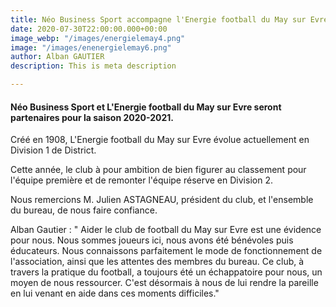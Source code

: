 ```yaml
---
title: Néo Business Sport accompagne l'Energie football du May sur Evre.
date: 2020-07-30T22:00:00.000+00:00
image_webp: "/images/energielemay4.png"
image: "/images/enenergielemay6.png"
author: Alban GAUTIER
description: This is meta description

---
```

#### Néo Business Sport et L'Energie football du May sur Evre seront partenaires pour la saison 2020-2021.

Créé en 1908, L'Energie football du May sur Evre évolue actuellement en Division 1 de District.

Cette année, le club à pour ambition de bien figurer au classement pour l'équipe première et de remonter l'équipe réserve en Division 2.

Nous remercions M. Julien ASTAGNEAU, président du club, et l'ensemble du bureau, de nous faire confiance.

Alban Gautier : " Aider le club de football du May sur Evre est une évidence pour nous. Nous sommes joueurs ici, nous avons été bénévoles puis éducateurs. Nous connaissons parfaitement le mode de fonctionnement de l'association, ainsi que les attentes des membres du bureau. Ce club, à travers la pratique du football, a toujours été un échappatoire pour nous, un moyen de nous ressourcer. C'est désormais à nous de lui rendre la pareille en lui venant en aide dans ces moments difficiles."